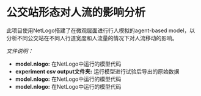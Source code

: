 # 公交站形态对人流的影响分析
此项目使用NetLogo搭建了在微观层面进行行人模拟的agent-based model，以分析不同公交站在不同人行道宽度和人流量的情况下对人流移动的影响。

*文件说明：*
- **model.nlogo:** 在NetLogo中运行的模型代码
- **experiment csv output文件夹:** 运行模型进行试验后导出的原始数据
- **model.nlogo:** 在NetLogo中运行的模型代码
- **model.nlogo:** 在NetLogo中运行的模型代码

